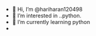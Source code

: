 - 👋 Hi, I’m @hariharan120498
- 👀 I’m interested in ..python.
- 🌱 I’m currently learning python 
- 

<!---
hariharan120498/hariharan120498 is a ✨ special ✨ repository because its `README.md` (this file) appears on your GitHub profile.
You can click the Preview link to take a look at your changes.
--->
